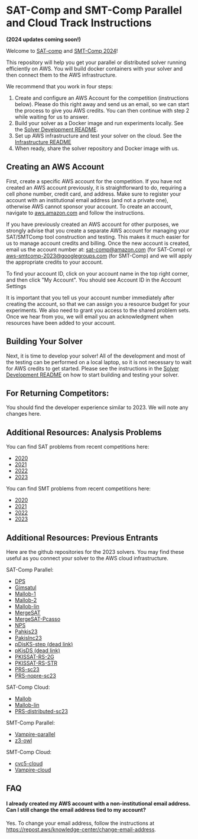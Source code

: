 # SAT-Comp and SMT-Comp Parallel and Cloud Track Instructions

**(2024 updates coming soon!)**

Welcome to [SAT-comp](https://satcompetition.github.io/2024/) and [SMT-Comp 2024](https://smt-comp.github.io/2024/)!

This repository will help you get your parallel or distributed solver running efficiently on AWS.  You will build docker containers with your solver and then connect them to the AWS infrastructure.

We recommend that you work in four steps:

1. Create and configure an AWS Account for the competition (instructions below).  Please do this right away and send us an email, so we can start the process to give you AWS credits.  You can then continue with step 2 while waiting for us to answer. 
2. Build your solver as a Docker image and run experiments locally. See the [Solver Development README](docker/README-Solver-Development.md).
3. Set up AWS infrastructure and test your solver on the cloud. See the [Infrastructure README](infrastructure/README-Infrastructure.md)
4. When ready, share the solver repository and Docker image with us.

## Creating an AWS Account

First, create a specific AWS account for the competition. If you have not created an AWS account previously, it is straightforward to do, requiring a cell phone number, credit card, and address. Make sure to register your account with an institutional email address (and not a private one), otherwise AWS cannot sponsor your account. To create an account, navigate to [aws.amazon.com](https://aws.amazon.com) and follow the instructions.

If you have previously created an AWS account for other purposes, we strongly advise that you create a separate AWS account for managing your SAT/SMTComp tool construction and testing. This makes it much easier for us to manage account credits and billing. Once the new account is created, email us the account number at: sat-comp@amazon.com (for SAT-Comp) or aws-smtcomp-2023@googlegroups.com (for SMT-Comp) and we will apply the appropriate credits to your account.

To find your account ID, click on your account name in the top right corner, and then click "My Account". You should see Account ID in the Account Settings

It is important that you tell us your account number immediately after creating the account, so that we can assign you a resource budget for your experiments. We also need to grant you access to the shared problem sets. Once we hear from you, we will email you an acknowledgment when resources have been added to your account.  

## Building Your Solver

Next, it is time to develop your solver!  All of the development and most of the testing can be performed on a local laptop, so it is not necessary to wait for AWS credits to get started.  Please see the instructions in the [Solver Development README](docker/README-Solver-Development.md) on how to start building and testing your solver.

## For Returning Competitors:
You should find the developer experience similar to 2023. We will note any changes here.

## Additional Resources: Analysis Problems

You can find SAT problems from recent competitions here:
- [2020](https://satcompetition.github.io/2020/downloads.html)
- [2021](https://satcompetition.github.io/2021/downloads.html)
- [2022](https://satcompetition.github.io/2022/downloads.html)
- [2023](https://satcompetition.github.io/2023/downloads.html)
    
You can find SMT problems from recent competitions here:
- [2020](https://smt-comp.github.io/2020/benchmarks.html)
- [2021](https://smt-comp.github.io/2021/benchmarks.html)
- [2022](https://smt-comp.github.io/2022/benchmarks.html)
- [2023](https://smt-comp.github.io/2023/benchmarks.html)


## Additional Resources: Previous Entrants

Here are the github repositories for the 2023 solvers. You may find these useful as you connect your solver to the AWS cloud infrastructure.

SAT-Comp Parallel: 
* [DPS](https://github.com/nabesima/DPS-satcomp2023)
* [Gimsatul](https://github.com/arminbiere/gimsatul/tree/master/aws/sc2023)
* [Mallob-1](https://github.com/domschrei/aws-batch-comp-infrastructure-sample/tree/mallob23-parallel-1)
* [Mallob-2](https://github.com/domschrei/aws-batch-comp-infrastructure-sample/tree/mallob23-parallel-2)
* [Mallob-lin](https://github.com/solimul/mallob-lin)
* [MergeSAT](https://github.com/conp-solutions/mergesat/tree/master/tools/aws_docker)
* [MergeSAT-Pcasso](https://github.com/conp-solutions/mergesat/tree/v4.0-rc4-pcasso)
* [NPS](https://github.com/nabesima/DPS-satcomp2023/tree/non-det)
* [Pahkis23](https://github.com/KTRDeveloper/Pahkis23)
* [PakisInc23](https://github.com/KTRDeveloper/PakisInc23)
* [pDisKS-step (dead link)](https://github.com/sat-team-2023/pKisDS)
* [pKisDS (dead link)](https://github.com/sat-team-2023/pKisDS)
* [PKISSAT-RS-2G](https://github.com/vvallade/painless-sat-competition-2023/tree/main)
* [PKISSAT-RS-STR](https://github.com/vvallade/painless-sat-competition-2023/tree/str)
* [PRS-sc23](https://github.com/shaowei-cai-group/PRS-sc23/tree/PRS-sc23)
* [PRS-nopre-sc23](https://github.com/shaowei-cai-group/PRS-sc23/tree/PRS-nopre-sc23)

SAT-Comp Cloud:
* [Mallob](https://github.com/domschrei/aws-batch-comp-infrastructure-sample/tree/mallob23-cloud)
* [Mallob-lin](https://github.com/solimul/mallob-lin)
* [PRS-distributed-sc23](https://github.com/shaowei-cai-group/PRS-sc23/tree/PRS-distributed-sc23)


SMT-Comp Parallel:
* [Vampire-parallel](https://github.com/vprover/vampire/tree/smtcomp23/dockers)
* [z3-owl](https://github.com/ZJU-Automated-Reasoning-Group/arlib)

SMT-Comp Cloud:
* [cvc5-cloud](https://github.com/amaleewilson/smtcomp23)
* [Vampire-cloud](https://github.com/vprover/vampire/tree/smtcomp23/dockers)


<!---
### 2022

SAT-Comp Parallel: 
* [DPS-Kissat](https://github.com/nabesima/DPS-satcomp2022)
* [gimsatul](https://github.com/arminbiere/gimsatul)
* [Mallob-ki](https://github.com/domschrei/isc22-mallob/tree/ki)
* [NPS-Kissat](https://github.com/nabesima/DPS-satcomp2022/tree/non-det)
* [P-Kissat](https://github.com/vvallade/painless-sat-competition-2022/tree/pkissat)
* [P-MCOMSPS](https://github.com/vvallade/painless-sat-competition-2022)
* [ParKissat-RS](https://github.com/mww-aws/ParKissat/tree/RS)
* [PaKis22](https://github.com/KTRDeveloper/PaKis22)
* [PaKisMAB22](https://github.com/KTRDeveloper/PaKisMAB22)

SAT-Comp Cloud:
* [Mallob-kicaliglu](https://github.com/domschrei/isc22-mallob/tree/kicaliglu)
* [Paracooba](https://github.com/maximaximal/paracooba-satcomp22)

SMT-Comp Parallel:
* [SMTS Cube and Conquer](https://github.com/usi-verification-and-security/aws-smts/tree/parallel-cube-and-conquer-fixed)
* [SMTS Portfolio](https://github.com/usi-verification-and-security/aws-smts/tree/parallel-portfolio)
* [Vampire](https://github.com/vprover/vampire/tree/smtcomp22)

SMT-Comp Cloud:
* [cvc5-cloud](https://github.com/amaleewilson/aws-satcomp-solver-sample/tree/cvc5)
* [SMTS Cube and Conquer](https://github.com/usi-verification-and-security/aws-smts/tree/cloud-cube-and-conquer-fixed)
* [SMTS Portfolio](https://github.com/usi-verification-and-security/aws-smts/tree/cloud-portfolio)
* [Vampire](https://github.com/vprover/vampire/tree/smtcomp22)

--->

## FAQ

#### I already created my AWS account with a non-institutional email address. Can I still change the email address tied to my account?

Yes. To change your email address, follow the instructions at https://repost.aws/knowledge-center/change-email-address.
